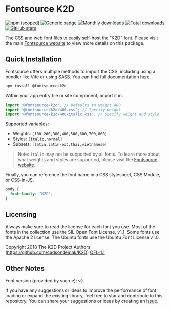 # Fontsource K2D

[![npm (scoped)](https://img.shields.io/npm/v/@fontsource/k2d?color=brightgreen)](https://www.npmjs.com/package/@fontsource/k2d) [![Generic badge](https://img.shields.io/badge/fontsource-passing-brightgreen)](https://github.com/fontsource/fontsource) [![Monthly downloads](https://badgen.net/npm/dm/@fontsource/k2d)](https://github.com/fontsource/fontsource) [![Total downloads](https://badgen.net/npm/dt/@fontsource/k2d)](https://github.com/fontsource/fontsource) [![GitHub stars](https://img.shields.io/github/stars/fontsource/fontsource.svg?style=social&label=Star)](https://github.com/fontsource/fontsource/stargazers)

The CSS and web font files to easily self-host the “K2D” font. Please visit the main [Fontsource website](https://fontsource.org/fonts/k2d) to view more details on this package.

## Quick Installation

Fontsource offers multiple methods to import the CSS, including using a bundler like Vite or using SASS. You can find full documentation [here](https://fontsource.org/docs/getting-started/introduction).

```javascript
npm install @fontsource/k2d
```

Within your app entry file or site component, import it in.

```javascript
import "@fontsource/k2d"; // Defaults to weight 400
import "@fontsource/k2d/400.css"; // Specify weight
import "@fontsource/k2d/400-italic.css"; // Specify weight and style
```

Supported variables:
- Weights: `[100,200,300,400,500,600,700,800]`
- Styles: `[italic,normal]`
- Subsets: `[latin,latin-ext,thai,vietnamese]`

> Note: `italic` may not be supported by all fonts. To learn more about what weights and styles are supported, please visit the [Fontsource website](https://fontsource.org/fonts/k2d).

Finally, you can reference the font name in a CSS stylesheet, CSS Module, or CSS-in-JS.

```css
body {
  font-family: "K2D";
}
```

## Licensing
Always make sure to read the license for each font you use. Most of the fonts in the collection use the SIL Open Font License, v1.1. Some fonts use the Apache 2 license. The Ubuntu fonts use the Ubuntu Font License v1.0.

Copyright 2018 The K2D Project Authors (https://github.com/cadsondemak/K2D)
[OFL-1.1](http://scripts.sil.org/OFL)

## Other Notes
Font version (provided by source): `v9`.

If you have any suggestions or ideas to improve the performance of font loading or expand the existing library, feel free to star and contribute to this repository. You can share your suggestions or ideas by creating an [issue](https://github.com/fontsource/fontsource/issues).